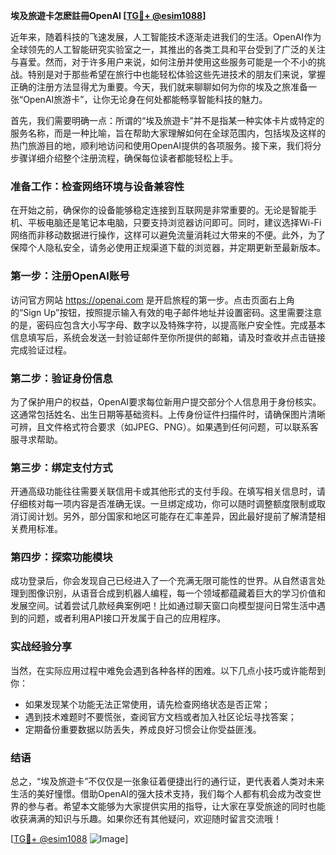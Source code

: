 **埃及旅遊卡怎麽註冊OpenAI [[TG💪+ @esim1088](https://t.me/s/esim1088)]**

近年来，随着科技的飞速发展，人工智能技术逐渐走进我们的生活。OpenAI作为全球领先的人工智能研究实验室之一，其推出的各类工具和平台受到了广泛的关注与喜爱。然而，对于许多用户来说，如何注册并使用这些服务可能是一个不小的挑战。特别是对于那些希望在旅行中也能轻松体验这些先进技术的朋友们来说，掌握正确的注册方法显得尤为重要。今天，我们就来聊聊如何为你的埃及之旅准备一张“OpenAI旅游卡”，让你无论身在何处都能畅享智能科技的魅力。

首先，我们需要明确一点：所谓的“埃及旅遊卡”并不是指某一种实体卡片或特定的服务名称，而是一种比喻，旨在帮助大家理解如何在全球范围内，包括埃及这样的热门旅游目的地，顺利地访问和使用OpenAI提供的各项服务。接下来，我们将分步骤详细介绍整个注册流程，确保每位读者都能轻松上手。

### 准备工作：检查网络环境与设备兼容性

在开始之前，确保你的设备能够稳定连接到互联网是非常重要的。无论是智能手机、平板电脑还是笔记本电脑，只要支持浏览器访问即可。同时，建议选择Wi-Fi网络而非移动数据进行操作，这样可以避免流量消耗过大带来的不便。此外，为了保障个人隐私安全，请务必使用正规渠道下载的浏览器，并定期更新至最新版本。

### 第一步：注册OpenAI账号

访问官方网站 https://openai.com 是开启旅程的第一步。点击页面右上角的“Sign Up”按钮，按照提示输入有效的电子邮件地址并设置密码。这里需要注意的是，密码应包含大小写字母、数字以及特殊字符，以提高账户安全性。完成基本信息填写后，系统会发送一封验证邮件至你所提供的邮箱，请及时查收并点击链接完成验证过程。

### 第二步：验证身份信息

为了保护用户的权益，OpenAI要求每位新用户提交部分个人信息用于身份核实。这通常包括姓名、出生日期等基础资料。上传身份证件扫描件时，请确保图片清晰可辨，且文件格式符合要求（如JPEG、PNG）。如果遇到任何问题，可以联系客服寻求帮助。

### 第三步：绑定支付方式

开通高级功能往往需要关联信用卡或其他形式的支付手段。在填写相关信息时，请仔细核对每一项内容是否准确无误。一旦绑定成功，你可以随时调整额度限制或取消订阅计划。另外，部分国家和地区可能存在汇率差异，因此最好提前了解清楚相关费用标准。

### 第四步：探索功能模块

成功登录后，你会发现自己已经进入了一个充满无限可能性的世界。从自然语言处理到图像识别，从语音合成到机器人编程，每一个领域都蕴藏着巨大的学习价值和发展空间。试着尝试几款经典案例吧！比如通过聊天窗口向模型提问日常生活中遇到的问题，或者利用API接口开发属于自己的应用程序。

### 实战经验分享

当然，在实际应用过程中难免会遇到各种各样的困难。以下几点小技巧或许能帮到你：
- 如果发现某个功能无法正常使用，请先检查网络状态是否正常；
- 遇到技术难题时不要慌张，查阅官方文档或者加入社区论坛寻找答案；
- 定期备份重要数据以防丢失，养成良好习惯会让你受益匪浅。

### 结语

总之，“埃及旅遊卡”不仅仅是一张象征着便捷出行的通行证，更代表着人类对未来生活的美好憧憬。借助OpenAI的强大技术支持，我们每个人都有机会成为改变世界的参与者。希望本文能够为大家提供实用的指导，让大家在享受旅途的同时也能收获满满的知识与乐趣。如果你还有其他疑问，欢迎随时留言交流哦！

[[TG💪+ @esim1088](https://t.me/s/esim1088) ![Image](https://i.postimg.cc/4NQfJmqS/Snipaste-2025-05-13-00-14-12.png)]